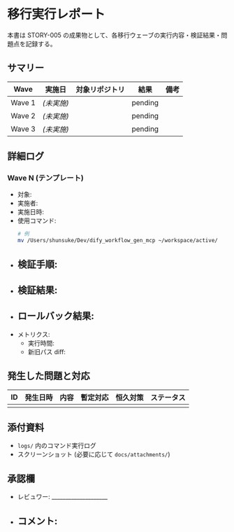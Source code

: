 # 移行実行レポート

本書は STORY-005 の成果物として、各移行ウェーブの実行内容・検証結果・問題点を記録する。

## サマリー
| Wave | 実施日 | 対象リポジトリ | 結果 | 備考 |
| --- | --- | --- | --- | --- |
| Wave 1 | *(未実施)* | | pending | |
| Wave 2 | *(未実施)* | | pending | |
| Wave 3 | *(未実施)* | | pending | |

## 詳細ログ
### Wave N (テンプレート)
- 対象: 
- 実施者: 
- 実施日時: 
- 使用コマンド: 
  ```bash
  # 例
  mv /Users/shunsuke/Dev/dify_workflow_gen_mcp ~/workspace/active/
  ```
- 検証手順: 
  - 
- 検証結果: 
  - 
- ロールバック結果: 
  - 
- メトリクス:
  - 実行時間: 
  - 新旧パス diff: 

## 発生した問題と対応
| ID | 発生日時 | 内容 | 暫定対応 | 恒久対策 | ステータス |
| --- | --- | --- | --- | --- | --- |
| | | | | | |

## 添付資料
- `logs/` 内のコマンド実行ログ
- スクリーンショット (必要に応じて `docs/attachments/`)

## 承認欄
- レビュワー: ____________________
- コメント: 
  - 
